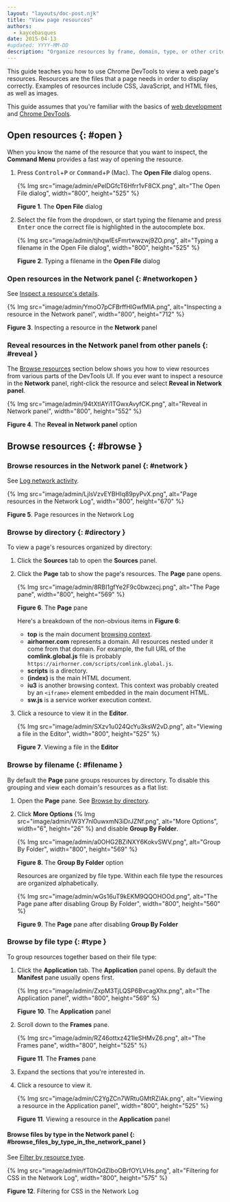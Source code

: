 ```yaml
---
layout: "layouts/doc-post.njk"
title: "View page resources"
authors:
  - kaycebasques
date: 2015-04-13
#updated: YYYY-MM-DD
description: "Organize resources by frame, domain, type, or other criteria."
---
```


This guide teaches you how to use Chrome DevTools to view a web page's resources. Resources are the
files that a page needs in order to display correctly. Examples of resources include CSS,
JavaScript, and HTML files, as well as images.

This guide assumes that you're familiar with the basics of [web development][1] and [Chrome
DevTools][2].

## Open resources {: #open }

When you know the name of the resource that you want to inspect, the **Command Menu** provides a
fast way of opening the resource.

1.  Press <kbd>Control</kbd>+<kbd>P</kbd> or <kbd>Command</kbd>+<kbd>P</kbd> (Mac). The **Open
    File** dialog opens.

    {% Img src="image/admin/ePelDGfcT6Hfrr1vF8CX.png", alt="The Open File dialog", width="800", height="525" %}

    **Figure 1**. The **Open File** dialog

2.  Select the file from the dropdown, or start typing the filename and press <kbd>Enter</kbd> once
    the correct file is highlighted in the autocomplete box.

    {% Img src="image/admin/tjhqwIEsFmrtwwzwj9ZO.png", alt="Typing a filename in the Open File dialog", width="800", height="525" %}

    **Figure 2**. Typing a filename in the **Open File** dialog

### Open resources in the Network panel {: #networkopen }

See [Inspect a resource's details][3].

{% Img src="image/admin/YmoO7pCFBrffHlGwfMIA.png", alt="Inspecting a resource in the Network panel", width="800", height="712" %}

**Figure 3**. Inspecting a resource in the **Network** panel

### Reveal resources in the Network panel from other panels {: #reveal }

The [Browse resources][4] section below shows you how to view resources from various parts of the
DevTools UI. If you ever want to inspect a resource in the **Network** panel, right-click the
resource and select **Reveal in Network panel**.

{% Img src="image/admin/94tXtlAYi1TGwxAvyfCK.png", alt="Reveal in Network panel", width="800", height="552" %}

**Figure 4**. The **Reveal in Network panel** option

## Browse resources {: #browse }

### Browse resources in the Network panel {: #network }

See [Log network activity][5].

{% Img src="image/admin/LjlsVzvEYBHIq89pyPvX.png", alt="Page resources in the Network Log", width="800", height="670" %}

**Figure 5**. Page resources in the Network Log

### Browse by directory {: #directory }

To view a page's resources organized by directory:

1.  Click the **Sources** tab to open the **Sources** panel.
2.  Click the **Page** tab to show the page's resources. The **Page** pane opens.

    {% Img src="image/admin/8RBI1gfYe2F9c0bwzecj.png", alt="The Page pane", width="800", height="569" %}

    **Figure 6**. The **Page** pane

    Here's a breakdown of the non-obvious items in **Figure 6**:

    - **top** is the main document [browsing context][6].
    - **airhorner.com** represents a domain. All resources nested under it come from that domain.
      For example, the full URL of the **comlink.global.js** file is probably
      `https://airhorner.com/scripts/comlink.global.js`.
    - **scripts** is a directory.
    - **(index)** is the main HTML document.
    - **iu3** is another browsing context. This context was probably created by an `<iframe>`
      element embedded in the main document HTML.
    - **sw.js** is a service worker execution context.

3.  Click a resource to view it in the **Editor**.

    {% Img src="image/admin/SXzv1u024QcYu3ksW2vD.png", alt="Viewing a file in the Editor", width="800", height="525" %}

    **Figure 7**. Viewing a file in the **Editor**

### Browse by filename {: #filename }

By default the **Page** pane groups resources by directory. To disable this grouping and view each
domain's resources as a flat list:

1.  Open the **Page** pane. See [Browse by directory][7].
2.  Click **More Options** {% Img src="image/admin/W3Y7nl0uwxmN3iDrJZNf.png", alt="More Options", width="6", height="26" %} and
    disable **Group By Folder**.

    {% Img src="image/admin/a0OHG2BZiNXY6KokvSWV.png", alt="Group By Folder", width="800", height="569" %}

    **Figure 8**. The **Group By Folder** option

    Resources are organized by file type. Within each file type the resources are organized
    alphabetically.

    {% Img src="image/admin/wGs16uT9kEKM9QQOHOOd.png", alt="The Page pane after disabling Group By Folder", width="800", height="560" %}

    **Figure 9**. The **Page** pane after disabling **Group By Folder**

### Browse by file type {: #type }

To group resources together based on their file type:

1.  Click the **Application** tab. The **Application** panel opens. By default the **Manifest** pane
    usually opens first.

    {% Img src="image/admin/ZxpM3TjLQSP6BvcagXhx.png", alt="The Application panel", width="800", height="569" %}

    **Figure 10**. The **Application** panel

2.  Scroll down to the **Frames** pane.

    {% Img src="image/admin/RZ46ottxz421leSHMvZ6.png", alt="The Frames pane", width="800", height="525" %}

    **Figure 11**. The **Frames** pane

3.  Expand the sections that you're interested in.
4.  Click a resource to view it.

    {% Img src="image/admin/C2YgZCn7WRtuGMtRZIAk.png", alt="Viewing a resource in the Application panel", width="800", height="525" %}

    **Figure 11**. Viewing a resource in the **Application** panel

#### Browse files by type in the Network panel {: #browse_files_by_type_in_the_network_panel }

See [Filter by resource type][8].

{% Img src="image/admin/fT0hQdZIboOBrfOYLVHs.png", alt="Filtering for CSS in the Network Log", width="800", height="575" %}

**Figure 12**. Filtering for CSS in the Network Log

[1]: https://developer.mozilla.org/en-US/docs/Learn
[2]: /docs/devtools/overview/#start
[3]: /docs/devtools/network#details
[4]: #browse
[5]: /docs/devtools/network#load
[6]: https://developer.mozilla.org/en-US/docs/Web/HTML/Element/iframe
[7]: #directory
[8]: /docs/devtools/network#type
